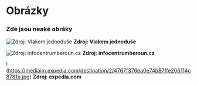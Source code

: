 # Obrázky
### Zde jsou neaké obráky 

![Zdroj: Vlakem jednoduše](https://www.vlakemjednoduse.cz/wp-content/uploads/2021/01/Beroun-2020-08-22_34_small.jpg)
**Zdroj: Vlakem jednoduše**

![Zdroj: infocentrumberoun.cz](https://www.infocentrumberoun.cz/pub/fm/Virtualni%20prohlidka.jpg)
**Zdroj: infocentrumberoun.cz**

!(https://mediaim.expedia.com/destination/2/4767f376ea0e74b87ffe206114c8781b.jpg)
**Zdroj: expedia.com**
